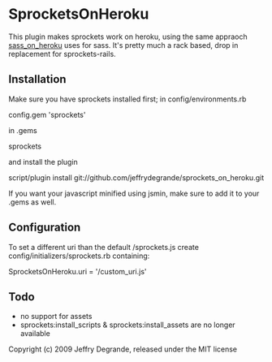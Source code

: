 # SprocketsOnHeroku #

This plugin makes sprockets work on heroku, using the same appraoch
[sass_on_heroku][sass] uses for sass. It's pretty much a rack based,
drop in replacement for sprockets-rails.

## Installation

Make sure you have sprockets installed first;
in config/environments.rb

  config.gem 'sprockets'

in .gems

  sprockets

and install the plugin

  script/plugin install git://github.com/jeffrydegrande/sprockets_on_heroku.git

If you want your javascript minified using jsmin, make sure to add it to your .gems as well.

## Configuration
To set a different uri than the default /sprockets.js
create config/initializers/sprockets.rb containing:

  SprocketsOnHeroku.uri = '/custom_uri.js'

## Todo

* no support for assets
* sprockets:install_scripts & sprockets:install_assets are no longer available

[sass]: http://github.com/heroku/sass_on_heroku

Copyright (c) 2009 Jeffry Degrande, released under the MIT license
